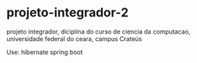 # projeto-integrador-2
projeto integrador, diciplina do curso de ciencia da computacao, universidade federal do ceara, campus Crateús

Use:
hibernate
spring boot